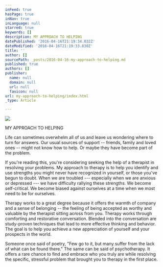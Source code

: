 ```yaml
---
inFeed: true
hasPage: true
inNav: true
inLanguage: null
starred: true
keywords: []
description: MY APPROACH TO HELPING
datePublished: '2016-04-16T21:19:34.032Z'
dateModified: '2016-04-16T21:19:33.830Z'
title: ''
author: []
sourcePath: _posts/2016-04-16-my-approach-to-helping.md
published: true
authors: []
publisher:
  name: null
  domain: null
  url: null
  favicon: null
url: my-approach-to-helping/index.html
_type: Article

---
```

![](https://the-grid-user-content.s3-us-west-2.amazonaws.com/e837f425-fa60-4197-9146-cbb79fdbfedf.jpg)

MY APPROACH TO HELPING

Life can sometimes overwhelm all of us and leave us wondering where to turn for answers. Our usual sources of support -- friends, family and loved ones -- might not know how to help. Or maybe they have become part of the problem. 

If you're reading this, you're considering seeking the help of a therapist in resolving your problems. My approach to therapy is to help you identify and use strengths you might never have recognized in yourself, or those you've begun to doubt. When we are troubled --- especially when we are anxious or depressed --- we have difficulty rallying these strengths. We become self-critical. We become biased against ourselves at a time when we most need to be for ourselves.

Therapy works to a great degree because it offers the warmth of company and a sense of belonging -- the feeling of being accepted as worthy and valuable by the therapist sitting across from you. Therapy works through comforting and restorative conversation. Blended into the conversation are study-proven techniques that lead to more effective thinking and behavior. The goal is to help you achieve a new appreciation of yourself and your prospects in the world.

Someone once said of poetry, "Few go to it, but many suffer from the lack of what can be found there." The same can be said of psychotherapy. It offers a rare chance to find and embrace who you truly are while resolving the specific, stressful problem that brought you to therapy in the first place.